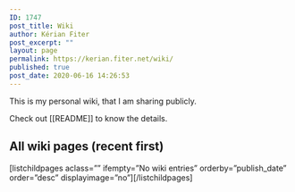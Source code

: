 ```yaml
---
ID: 1747
post_title: Wiki
author: Kérian Fiter
post_excerpt: ""
layout: page
permalink: https://kerian.fiter.net/wiki/
published: true
post_date: 2020-06-16 14:26:53
---
```

<!-- wp:paragraph -->

This is my personal wiki, that I am sharing publicly.

<!-- /wp:paragraph -->

<!-- wp:paragraph -->

Check out [[README]] to know the details.

<!-- /wp:paragraph -->

<!-- wp:heading -->

## All wiki pages (recent first)

<!-- /wp:heading -->

<!-- wp:shortcode --> [listchildpages aclass=”” ifempty=”No wiki entries” orderby=”publish_date” order=”desc” displayimage=”no”][/listchildpages]

<!-- /wp:shortcode -->